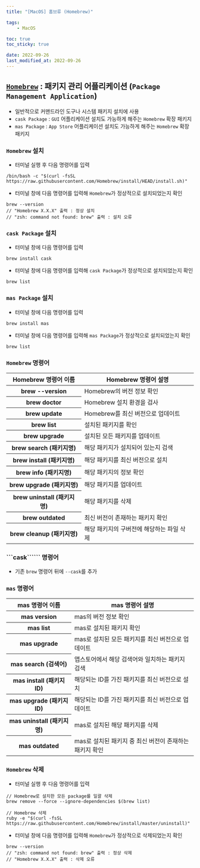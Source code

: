 ```yaml
---
title: "[MacOS] 홈브류 (Homebrew)"

tags:
    - MacOS

toc: true
toc_sticky: true

date: 2022-09-26
last_modified_at: 2022-09-26
---
```


## <a href="https://brew.sh">```Homebrew```</a> : 패키지 관리 어플리케이션 (```Package Management Application```)

- 일반적으로 커맨드라인 도구나 시스템 패키지 설치에 사용
- ```cask Package``` : ```GUI``` 어플리케이션 설치도 가능하게 해주는 ```Homebrew``` 확장 패키지
- ```mas Package``` : ```App Store``` 어플리케이션 설치도 가능하게 해주는 ```Homebrew``` 확장 패키지

### ```Homebrew``` 설치
- 터미널 실행 후 다음 명령어를 입력

```
/bin/bash -c "$(curl -fsSL https://raw.githubusercontent.com/Homebrew/install/HEAD/install.sh)"
```

- 터미널 창에 다음 명령어를 입력해 ```Homebrew```가 정상적으로 설치되었는지 확인

```
brew --version
// "Homebrew X.X.X" 출력 : 정상 설치
// "zsh: command not found: brew" 출력 : 설치 오류
```

### ```cask Package``` 설치
- 터미널 창에 다음 명령어를 입력

```
brew install cask
```

- 터미널 창에 다음 명령어를 입력해 ```cask Package```가 정상적으로 설치되었는지 확인

```
brew list
```

### ```mas Package``` 설치
- 터미널 창에 다음 명령어를 입력

```
brew install mas
```

- 터미널 창에 다음 명령어를 입력해 ```mas Package```가 정상적으로 설치되었는지 확인

```
brew list
```

### ```Homebrew``` 명령어

<table>
    <thead>
        <tr>
            <th>Homebrew 명령어 이름</th>
            <th>Homebrew 명령어 설명</th>
        </tr>
    </thead>
    <tbody>
        <tr>
            <th>brew --version</th>
            <td>Homebrew의 버전 정보 확인</td>
        </tr>
        <tr>
            <th>brew doctor</th>
            <td>Homebrew 설치 환경을 검사</td>
        </tr>
        <tr>
            <th>brew update</th>
            <td>Homebrew를 최신 버전으로 업데이트</td>
        </tr>
        <tr>
            <th>brew list</th>
            <td>설치된 패키지를 확인</td>
        </tr>
        <tr>
            <th>brew upgrade</th>
            <td>설치된 모든 패키지를 업데이트</td>
        </tr>
        <tr>
            <th>brew search (패키지명)</th>
            <td>해당 패키지가 설치되어 있는지 검색</td>
        </tr>
        <tr>
            <th>brew install (패키지명)</th>
            <td>해당 패키지를 최신 버전으로 설치</td>
        </tr>
        <tr>
            <th>brew info (패키지명)</th>
            <td>해당 패키지의 정보 확인</td>
        </tr>
        <tr>
            <th>brew upgrade (패키지명)</th>
            <td>해당 패키지를 업데이트</td>
        </tr>
        <tr>
            <th>brew uninstall (패키지명)</th>
            <td>해당 패키지를 삭제</td>
        </tr>
        <tr>
            <th>brew outdated</th>
            <td>최신 버전이 존재하는 패키지 확인</td>
        </tr>
        <tr>
            <th>brew cleanup (패키지명)</th>
            <td>해당 패키지의 구버전에 해당하는 파일 삭제</td>
        </tr>
    </tbody>
</table>

### ```cask`````` 명령어
- 기존 ```brew``` 명령어 뒤에 ```--cask```를 추가

### ```mas``` 명령어

<table>
    <thead>
        <tr>
            <th>mas 명령어 이름</th>
            <th>mas 명령어 설명</th>
        </tr>
    </thead>
    <tbody>
        <tr>
            <th>mas version</th>
            <td>mas의 버전 정보 확인</td>
        </tr>
        <tr>
            <th>mas list</th>
            <td>mas로 설치된 패키지 확인</td>
        </tr>
        <tr>
            <th>mas upgrade</th>
            <td>mas로 설치된 모든 패키지를 최신 버전으로 업데이트</td>
        </tr>
        <tr>
            <th>mas search (검색어)</th>
            <td>앱스토어에서 해당 검색어와 일치하는 패키지 검색</td>
        </tr>
        <tr>
            <th>mas install (패키지 ID)</th>
            <td>해당되는 ID를 가진 패키지를 최신 버전으로 설치</td>
        </tr>
        <tr>
            <th>mas upgrade (패키지 ID)</th>
            <td>해당되는 ID를 가진 패키지를 최신 버전으로 업데이트</td>
        </tr>
        <tr>
            <th>mas uninstall (패키지명)</th>
            <td>mas로 설치된 해당 패키지를 삭제</td>
        </tr>
        <tr>
            <th>mas outdated</th>
            <td>mas로 설치된 패키지 중 최신 버전이 존재하는 패키지 확인</td>
        </tr>
    </tbody>
</table>


### ```Homebrew``` 삭제
- 터미널 실행 후 다음 명령어를 입력

```
// Homebrew로 설치한 모든 package를 일괄 삭제
brew remove --force --ignore-dependencies $(brew list)

// Homebrew 삭제
ruby -e "$(curl -fsSL https://raw.githubusercontent.com/Homebrew/install/master/uninstall)"
```

- 터미널 창에 다음 명령어를 입력해 ```Homebrew```가 정상적으로 삭제되었는지 확인

```
brew --version
// "zsh: command not found: brew" 출력 : 정상 삭제
// "Homebrew X.X.X" 출력 : 삭제 오류
```